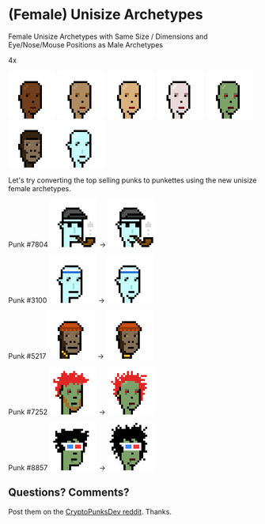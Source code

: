 # (Female) Unisize Archetypes

Female Unisize Archetypes with Same Size / Dimensions
and Eye/Nose/Mouse Positions as Male Archetypes


4x

![](i/human-female_darker@4x.png)
![](i/human-female_dark@4x.png)
![](i/human-female_light@4x.png)
![](i/human-female_lighter@4x.png)
![](i/zombie-female@4x.png)
![](i/ape-female@4x.png)
![](i/alien-female@4x.png)



Let's try converting the top selling punks to punkettes
using the new unisize female archetypes.


Punk #7804  ![](i/punk7804@4x.png)
->    ![](i/punkette7804@4x.png)

Punk #3100  ![](i/punk3100@4x.png)
->    ![](i/punkette3100@4x.png)

Punk #5217  ![](i/punk5217@4x.png)
->    ![](i/punkette5217@4x.png)

Punk #7252   ![](i/punk7252@4x.png)
->    ![](i/punkette7252@4x.png)

Punk #8857    ![](i/punk8857@4x.png)
->    ![](i/punkette8857@4x.png)









## Questions? Comments?

Post them on the [CryptoPunksDev reddit](https://old.reddit.com/r/CryptoPunksDev). Thanks.



